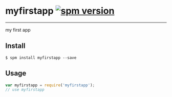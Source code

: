 # myfirstapp [![spm version](http://spmjs.io/badge/myfirstapp)](http://spmjs.io/package/myfirstapp)

---

my first app

## Install

```
$ spm install myfirstapp --save
```

## Usage

```js
var myfirstapp = require('myfirstapp');
// use myfirstapp
```
